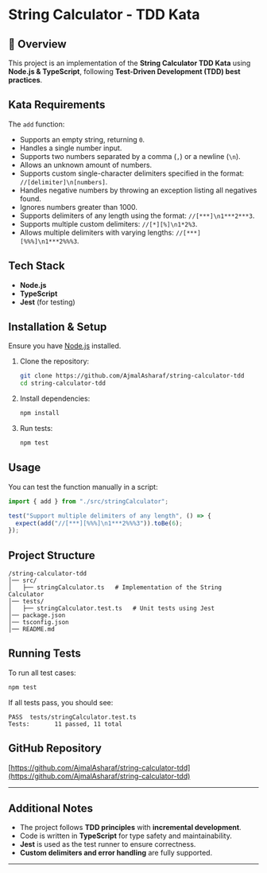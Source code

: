 # String Calculator - TDD Kata

## 🚀 Overview
This project is an implementation of the **String Calculator TDD Kata** using **Node.js & TypeScript**, following **Test-Driven Development (TDD) best practices**.

## Kata Requirements
The `add` function:
- Supports an empty string, returning `0`.
- Handles a single number input.
- Supports two numbers separated by a comma (`,`) or a newline (`\n`).
- Allows an unknown amount of numbers.
- Supports custom single-character delimiters specified in the format: `//[delimiter]\n[numbers]`.
- Handles negative numbers by throwing an exception listing all negatives found.
- Ignores numbers greater than 1000.
- Supports delimiters of any length using the format: `//[***]\n1***2***3`.
- Supports multiple custom delimiters: `//[*][%]\n1*2%3`.
- Allows multiple delimiters with varying lengths: `//[***][%%%]\n1***2%%%3`.

## Tech Stack
- **Node.js**
- **TypeScript**
- **Jest** (for testing)

## Installation & Setup
Ensure you have [Node.js](https://nodejs.org/) installed.

1. Clone the repository:
   ```sh
   git clone https://github.com/AjmalAsharaf/string-calculator-tdd
   cd string-calculator-tdd
   ```
2. Install dependencies:
   ```sh
   npm install
   ```
3. Run tests:
   ```sh
   npm test
   ```

## Usage
You can test the function manually in a script:

```ts
import { add } from "./src/stringCalculator";

test("Support multiple delimiters of any length", () => {
  expect(add("//[***][%%%]\n1***2%%%3")).toBe(6);
});
```

## Project Structure
```
/string-calculator-tdd
│── src/
│   ├── stringCalculator.ts   # Implementation of the String Calculator
│── tests/
│   ├── stringCalculator.test.ts   # Unit tests using Jest
│── package.json
│── tsconfig.json
│── README.md
```

## Running Tests
To run all test cases:
```sh
npm test
```

If all tests pass, you should see:
```
PASS  tests/stringCalculator.test.ts
Tests:       11 passed, 11 total
```

## GitHub Repository
[https://github.com/AjmalAsharaf/string-calculator-tdd](https://github.com/AjmalAsharaf/string-calculator-tdd)

---

## Additional Notes
- The project follows **TDD principles** with **incremental development**.
- Code is written in **TypeScript** for type safety and maintainability.
- **Jest** is used as the test runner to ensure correctness.
- **Custom delimiters and error handling** are fully supported.

---

